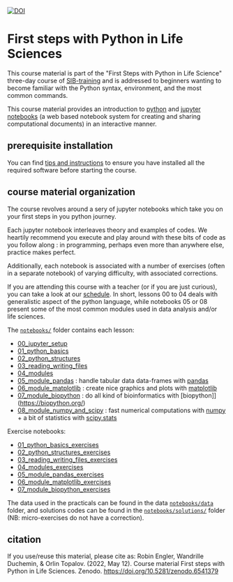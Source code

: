 

[![DOI](https://zenodo.org/badge/DOI/10.5281/zenodo.6541379.svg)](https://doi.org/10.5281/zenodo.6541379)


# First steps with Python in Life Sciences

This course material is part of the "First Steps with Python in Life Science" three-day course of [SIB-training](https://www.sib.swiss/training/who-can-benefit) and is addressed to beginners wanting to become familiar with the Python syntax, environment, and the most common commands.

This course material provides an introduction to [python](https://www.python.org/) and [jupyter notebooks](https://www.jupyter.org/) (a web based notebook system for creating and sharing computational documents) in an interactive manner. 


## prerequisite installation

You can find [tips and instructions](setting_up_your_environment.md) to ensure you have installed all the required software before starting the course.

## course material organization

The course revolves around a sery of jupyter notebooks which take you on your first steps in you python journey.

Each jupyter notebook interleaves theory and examples of codes. We heartily recommend you execute and play around with these bits of code as you follow along : in programming, perhaps even more than anywhere else, practice makes perfect.

Additionally, each notebook is associated with a number of exercises (often in a separate notebook) of varying difficulty, with associated corrections.

If you are attending this course with a teacher (or if you are just curious), you can take a look at our [schedule](schedule_and_structure.md).
In short, lessons 00 to 04 deals with generalistic aspect of the python language, while notebooks 05 or 08 present some of the most common modules used in data analysis and/or life sciences.

The [`notebooks/`](notebooks/) folder contains each lesson:
 * [00_jupyter_setup](notebooks/00_jupyter_setup.ipynb)
 * [01_python_basics](notebooks/01_python_basics.ipynb)
 * [02_python_structures](notebooks/02_python_structures.ipynb)
 * [03_reading_writing_files](notebooks/03_reading_writing_files.ipynb)
 * [04_modules](notebooks/04_modules.ipynb)
 * [05_module_pandas](notebooks/05_module_pandas.ipynb) : handle tabular data data-frames with [pandas](https://pandas.pydata.org/)
 * [06_module_matplotlib](notebooks/06_module_matplotlib.ipynb) : create nice graphics and plots with [matplotlib](https://matplotlib.org/)
 * [07_module_biopython](notebooks/07_module_biopython.ipynb) : do all kind of bioinformatics with [biopython]](https://biopython.org/)
 * [08_module_numpy_and_scipy](notebooks/08_module_numpy_and_scipy.ipynb) : fast numerical computations with [numpy](https://numpy.org/) + a bit of statistics with [scipy.stats](https://docs.scipy.org/doc/scipy/reference/stats.html) 


Exercise notebooks:
 * [01_python_basics_exercises](notebooks/01_python_basics_exercises.ipynb)
 * [02_python_structures_exercises](notebooks/02_python_structures_exercises.ipynb)
 * [03_reading_writing_files_exercises](notebooks/03_reading_writing_files_exercises.ipynb)
 * [04_modules_exercises](notebooks/04_modules_exercises.ipynb)
 * [05_module_pandas_exercises](notebooks/05_module_pandas_exercises.ipynb)
 * [06_module_matplotlib_exercises](notebooks/06_module_matplotlib_exercises.ipynb)
 * [07_module_biopython_exercises](notebooks/07_module_biopython_exercises.ipynb)

The data used in the practicals can be found in the data [`notebooks/data`](notebooks/data/) folder, and
solutions codes can be found in the [`notebooks/solutions/`](notebooks/solutions/) folder (NB: micro-exercises do not have a correction).


## citation

If you use/reuse this material, please cite as:
Robin Engler, Wandrille Duchemin, & Orlin Topalov. (2022, May 12). Course material First steps with Python in Life Sciences. Zenodo. https://doi.org/10.5281/zenodo.6541379
